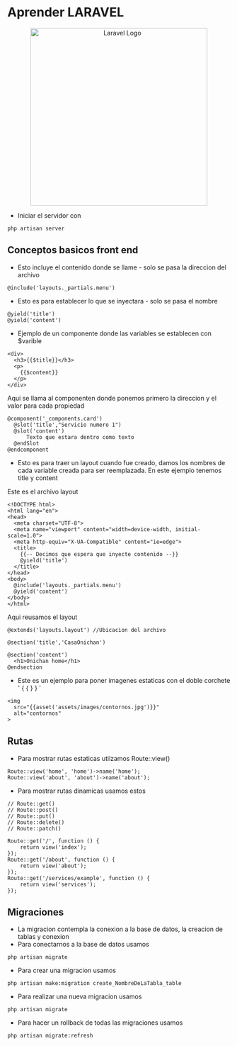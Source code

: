 # Aprender LARAVEL

<p align="center"><a href="https://laravel.com" target="_blank"><img src="https://raw.githubusercontent.com/laravel/art/master/logo-lockup/5%20SVG/2%20CMYK/1%20Full%20Color/laravel-logolockup-cmyk-red.svg" width="400" alt="Laravel Logo"></a></p>


- Iniciar el servidor con
```
php artisan server
```


## Conceptos basicos front end
-  Esto incluye el contenido donde se llame - solo se pasa la direccion del archivo
```
@include('layouts._partials.menu')
```

- Esto es para establecer lo que se inyectara - solo se pasa el nombre
```
@yield('title')
@yield('content')
```

- Ejemplo de un componente donde las variables se establecen con $varible
```
<div>
  <h3>{{$title}}</h3>
  <p>
    {{$content}}
  </p>
</div>
```
Aqui se llama al componenten donde ponemos primero la direccion y el valor para cada propiedad
```
@component('_components.card')
  @slot('title',"Servicio numero 1")
  @slot('content')
      Texto que estara dentro como texto
  @endSlot
@endcomponent
```

- Esto es para traer un layout cuando fue creado, damos los nombres de cada variable creada para ser reemplazada. En este ejemplo tenemos title y content

Este es el archivo layout
```
<!DOCTYPE html>
<html lang="en">
<head>
  <meta charset="UTF-8">
  <meta name="viewport" content="width=device-width, initial-scale=1.0">
  <meta http-equiv="X-UA-Compatible" content="ie=edge">
  <title>
    {{-- Decimos que espera que inyecte contenido --}}
    @yield('title')
  </title>
</head>
<body>
  @include('layouts._partials.menu')
  @yield('content')
</body>
</html>
```
Aqui reusamos el layout
```
@extends('layouts.layout') //Ubicacion del archivo

@section('title','CasaOnichan')

@section('content')
  <h1>Onichan home</h1>
@endsection 

```

- Este es un ejemplo para poner imagenes estaticas con el doble corchete ' { { } } '
```
<img
  src="{{asset('assets/images/contornos.jpg')}}"
  alt="contornos"
>
```
## Rutas
- Para mostrar rutas estaticas utilzamos Route::view()
```
Route::view('home', 'home')->name('home');
Route::view('about', 'about')->name('about');

```

- Para mostrar rutas dinamicas usamos estos
```
// Route::get()
// Route::post()
// Route::put()
// Route::delete()
// Route::patch()

Route::get('/', function () {
    return view('index');
});
Route::get('/about', function () {
    return view('about');
});
Route::get('/services/example', function () {
    return view('services');
});

```
## Migraciones
- La migracion contempla la conexion a la base de datos, la creacion de tablas y conexion
- Para conectarnos a la base de datos usamos
```
php artisan migrate
```
- Para crear una migracion usamos
```
php artisan make:migration create_NombreDeLaTabla_table
```
- Para realizar una nueva migracion usamos
```
php artisan migrate
```

- Para hacer un rollback de todas las migraciones usamos 
```
php artisan migrate:refresh
```